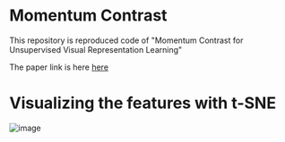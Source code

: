 # Momentum Contrast

This repository is reproduced code of "Momentum Contrast for Unsupervised Visual Representation Learning"

The paper link is here [here](https://arxiv.org/abs/1911.05722)

# Visualizing the features with t-SNE

![image](https://user-images.githubusercontent.com/14243883/69533860-fad84580-0fbb-11ea-8761-c14ef5c02b56.png)

